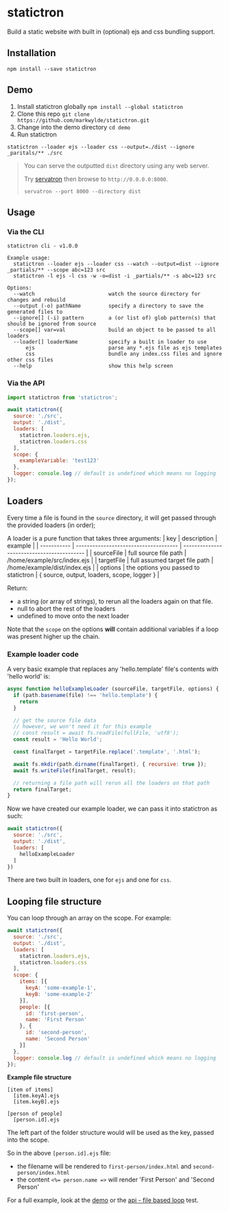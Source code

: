# statictron
Build a static website with built in (optional) ejs and css bundling support.

## Installation
```
npm install --save statictron
```

## Demo
1. Install statictron globally `npm install --global statictron`
2. Clone this repo `git clone https://github.com/markwylde/statictron.git`
3. Change into the demo directory `cd demo`
4. Run statictron
```
statictron --loader ejs --loader css --output=./dist --ignore _paritals/** ./src
```

> You can serve the outputted `dist` directory using any web server.
>
> Try [servatron](https://github.com/markwylde/servatron) then browse to `http://0.0.0.0:8000`.
>
> ```
> servatron --port 8000 --directory dist
> ```

## Usage

### Via the CLI
```
statictron cli - v1.0.0

Example usage:
  statictron --loader ejs --loader css --watch --output=dist --ignore _partials/** --scope abc=123 src
  statictron -l ejs -l css -w -o=dist -i _partials/** -s abc=123 src

Options:
  --watch                        watch the source directory for changes and rebuild
  --output (-o) pathName         specify a directory to save the generated files to
  --ignore[] (-i) pattern        a (or list of) glob pattern(s) that should be ignored from source
  --scope[] var=val              build an object to be passed to all loaders
  --loader[] loaderName          specify a built in loader to use
      ejs                        parse any *.ejs file as ejs templates
      css                        bundle any index.css files and ignore other css files
  --help                         show this help screen
```

### Via the API

```javascript
import statictron from 'statictron';

await statictron({
  source: './src',
  output: './dist',
  loaders: [
    statictron.loaders.ejs,
    statictron.loaders.css
  ],
  scope: {
    exampleVariable: 'test123'
  },
  logger: console.log // default is undefined which means no logging
});
```

## Loaders
Every time a file is found in the `source` directory, it will get passed through the provided loaders (in order);

A loader is a pure function that takes three arguments:
| key         | description                           | example                                    |
| ----------- | ------------------------------------- | ------------------------------------------ |
| sourceFile  | full source file path                 | /home/example/src/index.ejs                |
| targetFile  | full assumed target file path         | /home/example/dist/index.ejs               |
| options     | the options you passed to statictron  | { source, output, loaders, scope, logger } |

Return:
  - a string (or array of strings), to rerun all the loaders again on that file.
  - null to abort the rest of the loaders
  - undefined to move onto the next loader

Note that the `scope` on the options **will** contain additional variables if a loop was present higher up the chain.

### Example loader code
A very basic example that replaces any 'hello.template' file's contents with 'hello world' is:

```javascript
async function helloExampleLoader (sourceFile, targetFile, options) {
  if (path.basename(file) !== 'hello.template') {
    return
  }

  // get the source file data
  // however, we won't need it for this example
  // const result = await fs.readFile(fullFile, 'utf8');
  const result = 'Hello World';

  const finalTarget = targetFile.replace('.template', '.html');

  await fs.mkdir(path.dirname(finalTarget), { recursive: true });
  await fs.writeFile(finalTarget, result);

  // returning a file path will rerun all the loaders on that path
  return finalTarget;
}
```

Now we have created our example loader, we can pass it into statictron as such:

```javascript
await statictron({
  source: './src',
  output: './dist',
  loaders: [
    helloExampleLoader
  ]
})
```

There are two built in loaders, one for `ejs` and one for `css`.

## Looping file structure
You can loop through an array on the scope. For example:

```javascript
await statictron({
  source: './src',
  output: './dist',
  loaders: [
    statictron.loaders.ejs,
    statictron.loaders.css
  ],
  scope: {
    items: [{
      keyA: 'some-example-1',
      keyB: 'some-example-2'
    }],
    people: [{
      id: 'first-person',
      name: 'First Person'
    }, {
      id: 'second-person',
      name: 'Second Person'
    }]
  },
  logger: console.log // default is undefined which means no logging
});
```

**Example file structure**
```
[item of items]
  [item.keyA].ejs
  [item.keyB].ejs

[person of people]
  [person.id].ejs
```

The left part of the folder structure would will be used as the key, passed into the scope.

So in the above `[person.id].ejs` file:
- the filename will be rendered to `first-person/index.html` and `second-person/index.html`
- the content `<%= person.name =>` will render 'First Person' and 'Second Person'

For a full example, look at the [demo](./demo) or the [api - file based loop](./test/index.js) test.
